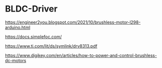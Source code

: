 # BLDC-Driver


https://engineer2you.blogspot.com/2021/10/brushless-motor-l298-arduino.html

https://docs.simplefoc.com/

https://www.ti.com/lit/ds/symlink/drv8313.pdf

https://www.digikey.com/en/articles/how-to-power-and-control-brushless-dc-motors
